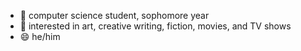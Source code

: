 - 🌱 computer science student, sophomore year
- 👀 interested in art, creative writing, fiction, movies, and TV shows
- 😄 he/him

<!---
j4yd3n-jpg/j4yd3n-jpg is a ✨ special ✨ repository because its `README.md` (this file) appears on your GitHub profile.
You can click the Preview link to take a look at your changes.
--->

